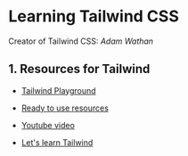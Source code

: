 # Learning Tailwind CSS

Creator of Tailwind CSS: *Adam Wathan*



## 1. Resources for Tailwind

- [Tailwind Playground](https://play.tailwindcss.com/)

- [Ready to use resources](https://tailblocks.cc/)

- [Youtube video](https://www.youtube.com/watch?v=WvBnTJK7Khk)

- [Let's learn Tailwind](https://rahullkumr.github.io/Tailwind-practice/)

